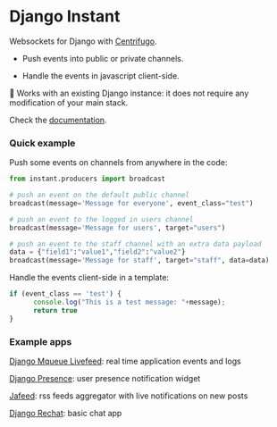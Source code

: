 # Django Instant

Websockets for Django with [Centrifugo](https://github.com/centrifugal/centrifugo).

* Push events into public or private channels.

* Handle the events in javascript client-side.

:dizzy: Works with an existing Django instance: it does not require any modification of your main stack.

Check the [documentation](http://django-instant.readthedocs.io/en/latest/).

### Quick example

Push some events on channels from anywhere in the code:

  ```python
from instant.producers import broadcast
  
# push an event on the default public channel
broadcast(message='Message for everyone', event_class="test")

# push an event to the logged in users channel
broadcast(message='Message for users', target="users")

# push an event to the staff channel with an extra data payload
data = {"field1":"value1","field2":"value2"}
broadcast(message='Message for staff', target="staff", data=data)
  ```

Handle the events client-side in a template:

  ```javascript
if (event_class == 'test') {
        console.log("This is a test message: "+message);
        return true
}
  ```

### Example apps

[Django Mqueue Livefeed](https://github.com/synw/django-mqueue-livefeed): real time application events and logs

[Django Presence](https://github.com/synw/django-presence): user presence notification widget

[Jafeed](https://github.com/synw/jafeed): rss feeds aggregator with live notifications on new posts

[Django Rechat](https://github.com/synw/django-rechat): basic chat app